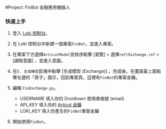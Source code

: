 #Project: FinBot 金融應用機器人

### 快速上手

1. 登入 [Loki 控制台](https://api.droidtown.co/loki/)。

2. 在 Loki 控制台中新建一個專案`FinBot`，並進入專案。

3. 在專案下方選擇`ArticutModel`並依序點擊 [瀏覽] > 選擇`ref/Exchange.ref` > [讀取意圖] ，並進入意圖。

4. 在`5. 生成模型`區塊中點擊 [生成模型 (Exchange)] 。完成後，在畫面最上面點擊左邊的「房子」圖示，回到專案頁。這裡有`FinBot`的專案金鑰。

5. 編輯 `FinExchange.py`。
	- USERNAME 填入你的 Droidtown 使用者帳號 (email)
	- API_KEY 填入你的 [Articut 金鑰](https://api.droidtown.co/member/)
	- LOKI_KEY 填入你產生的`FinBot`專案金鑰

6. 開始使用`FinBot`。